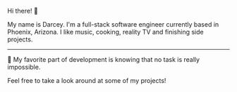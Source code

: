 Hi there! :wave:

My name is Darcey. I'm a full-stack software engineer currently based in Phoenix, Arizona. I like music, cooking, reality TV and finishing side projects.
<hr />

:star2: My favorite part of development is knowing that no task is really impossible.


Feel free to take a look around at some of my projects!</a>
